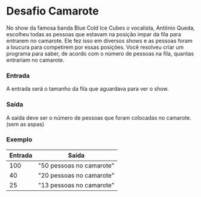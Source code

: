 # Desafio Camarote
No show da famosa banda Blue Cold Ice Cubes o vocalista, Antônio Queda, escolheu todas as pessoas que estavam na posição impar da fila para entrarem no camarote. Ele fez isso em diversos shows e as pessoas foram a loucura para competirem por essas posições. Você resolveu criar um programa para saber, de acordo com o número de pessoas na fila, quantas entrariam no camarote.

### Entrada
A entrada será o tamanho da fila que aguardava para ver o show.

### Saída
A saída deve ser o número de pessoas que foram colocadas no camarote. (sem as aspas)

### Exemplo
| Entrada | Saída                       |
|---------|-----------------------------|
| 100     | "50 pessoas no camarote"    |
| 40      | "20 pessoas no camarote"    |
| 25      | "13 pessoas no camarote"    |
